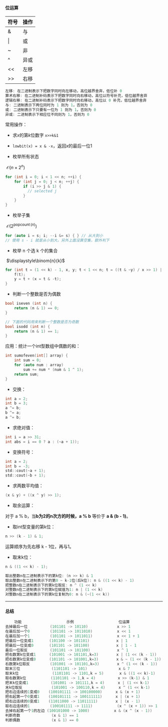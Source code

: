 #### 位运算

| 符号 | 操作 |
| ---- | ---- |
| &    | 与   |
| \|   | 或   |
| ~    | 非   |
| ^    | 异或 |
| <<   | 左移 |
| >>   | 右移 |

```c
左移: 在二进制表示下把数字同时向左移动，高位越界舍弃，低位补 0
算术右移: 在二进制补码表示下把数字同时向右移动，高位以符号补充，低位越界舍弃
逻辑右移: 在二进制补码表示下把数字同时向右移动，高位以 0 补充，低位越界舍弃
与: 二进制表示下两位同时为 1 则为 1，否则为 0
或: 二进制表示下只要有一位为 1 则为 1，否则为 0
异或: 二进制表示下相应位不同则为 1，否则为 0
```

常用操作：

-   求$x$的第$k$位数字 `x>>k&1`

-   `lowbit(x) = x & -x`，返回$x$的最后一位1

-   枚举所有状态

​	$\mathcal O(n \times 2 ^ n)$

```cpp
for (int i = 0; i < 1 << n; ++i) {
    for (int j = 0; j < n; ++j) {
        if (i >> j & 1) {
          // selected j
        }
    }
}
```

-   枚举子集

​	$\mathcal O\left(2 ^ {\operatorname{popcount}(n)}\right)$

```cpp
for (auto i = s; i; --i &= s) { } // 从大到小
// 使用 s - i 就是从小到大。另外上面没算空集，额外判下
```

-   枚举 n 个选 k 个的集合

​	$\displaystyle\binom{n}{k}$

```cpp
for (int t = (1 << k) - 1, x, y; t < 1 << n; t = ((t & ~y) / x >> 1) | y) {
    f(t);
    y = t + (x = t & -t);
}
```

-   判断一个整数是否为偶数

```c++
bool iseven (int n) {
    return (n & 1) == 0;
}

// 下面的代码用来判断一个整数是否为奇数
bool isodd (int n) {
    return (n & 1) == 1;
}
```

应用：统计一个int型数组中偶数的和：

```c++
int sumofeven(int[] array) {
    int sum = 0;
    for (auto num : array)
        sum += num * (num & 1 ^ 1);
    return sum;
}
```

-   交换：

```c
int a = 2;
int b = 3;
a ^= b;
b ^= a;
a ^= b;
```

-   求绝对值：

```c
int i = a >> 31;
int abs = i == 0 ? a : (~a + 1));
```

-   变换符号：

```c
int a = 2;
int b = -3;
std::cout(~a + 1);
std::cout(~b + 1);
```

-   求两数平均值：

```c
(x & y) + ((x ^ y) >> 1);
```

-   取余运算：

对于 a % b，当**b为2的n次方的时候，a % b** 等价于 **a & (b - 1)**。

-    取int型变量的第k位：

```c
n >> (k - 1) & 1;
```

运算顺序为先右移 k - 1位，再与1。

-   取末k位：

```c
n & ((1 << k) - 1);
```



```c++
取出整数n在二进制表示下的第k位: (n >> k) & 1
取出整数n在二进制表示下的第0 ~ k-1位(后k位): n & ((1 << k) - 1)
把整数n在二进制表示下的第k位取反: n ^ (1 << k)
对整数n在二进制表示下的第k位赋值为1: n | (1 << k)
对整数n在二进制表示下的第k位复制为0: n & (~(1 << k))
```



---

#### 总结

```c
    功能                    示例                    位运算
去掉最后一位          (101101 -> 10110)             x >> 1
在最后加一个0         (101101 -> 1011010)           x << 1
在最后加一个1         (101101 -> 1011011)           x << 1 + 1
把最后一位变成1       (101100 -> 101101)            x | 1
把最后一位变成0       (101101 -> 101100)            x | 1 - 1
最后一位取反          (101101 -> 101100)            x ^ 1
把右数第k位变成1      (101001 -> 101101,k=3)        x | (1 << (k - 1))
把右数第k位变成0      (101101 -> 101001,k=3)        x & ~ (1 << (k - 1))
右数第k位取反         (101001 -> 101101,k=3)        x ^ (1 << (k - 1))
取末三位              (1101101 -> 101)              x & 7
取末k位               (1101101 -> 1101,k = 5)       x & ((1 << k)-1)
取右数第k位           (1101101 -> 1,k = 4)          x >> (k-1) & 1
把末k位变成1          (101001 -> 101111,k = 4)      x | (1 << k-1)
末k位取反             (101001 -> 100110,k = 4)      x ^ (1 << k-1)
把右边连续的1变成0    (100101111 -> 100100000)      x & (x + 1)
把右起第一个0变成1    (100101111 -> 100111111)      x | (x + 1)
把右边连续的0变成1    (11011000 -> 11011111)        x | (x - 1)
取右边连续的1         (100101111 -> 1111)           (x ^ (x + 1)) >> 1
去掉右起第一个1的左边 (100101000 -> 1000)           x & (x ^ (x - 1))
判断奇数              (x & 1) == 1
判断偶数              (x & 1) == 0
```



